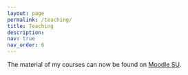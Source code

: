 ```yaml
---
layout: page
permalink: /teaching/
title: Teaching
description: 
nav: true
nav_order: 6
---
```


The material of my courses can now be found on <a href='https://moodle-sciences-23.sorbonne-universite.fr/'>Moodle SU</a>.


